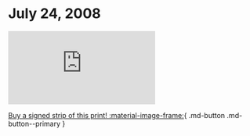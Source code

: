 # July 24, 2008

![](https://www.achewood.com/comic.php?date=07242008)

[Buy a signed strip of this print! :material-image-frame:](https://achewood-holiday-pop-up.myshopify.com/products/strip#07242008){ .md-button .md-button--primary }
